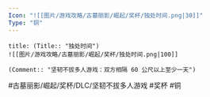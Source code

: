 ```yaml
---
Icon: "![[图片/游戏攻略/古墓丽影/崛起/奖杯/独处时间.png|30]]"
Type: "铜"
---
```

```ad-common-bronze-trophy
title: (Title:: "独处时间")
![[图片/游戏攻略/古墓丽影/崛起/奖杯/独处时间.png|100]]

(Comment:: "坚韧不拔多人游戏：双方相隔 60 公尺以上至少一天")
```

#古墓丽影/崛起/奖杯/DLC/坚韧不拔多人游戏 #奖杯 #铜
